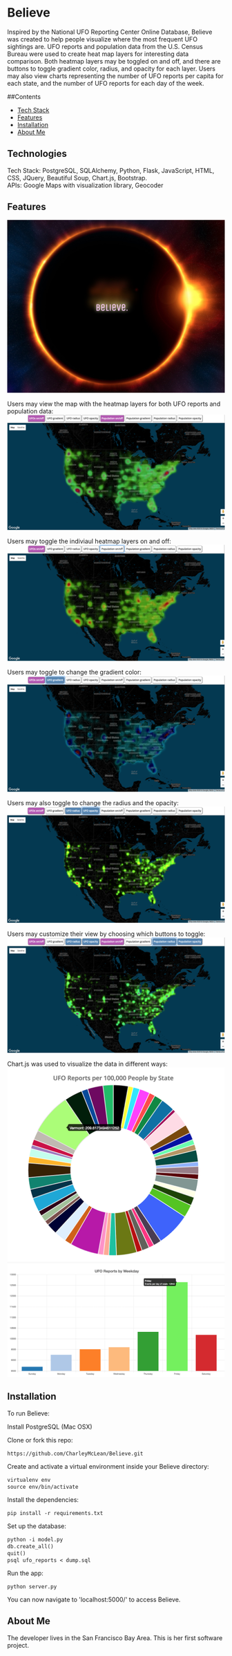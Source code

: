 # Believe

Inspired by the National UFO Reporting Center Online Database, Believe was created to help people visualize where the most frequent UFO sightings are.  UFO reports and population data from the U.S. Census Bureau were used to create heat map layers for interesting data comparison.  Both heatmap layers may be toggled on and off, and there are buttons to toggle gradient color, radius, and opacity for each layer.  Users may also view charts representing the number of UFO reports per capita for each state, and the number of UFO reports for each day of the week.

##Contents
* [Tech Stack](#technologies)
* [Features](#features)
* [Installation](#install)
* [About Me](#aboutme)

## <a name="technologies"></a>Technologies
Tech Stack: PostgreSQL, SQLAlchemy, Python, Flask, JavaScript, HTML, CSS, JQuery, Beautiful Soup, Chart.js, Bootstrap.<br/>
APIs: Google Maps with visualization library, Geocoder<br/>

## <a name="features"></a>Features

![](https://github.com/CharleyMcLean/Believe/blob/master/static/img/screenshot-landing-page.png?raw=true)

Users may view the map with the heatmap layers for both UFO reports and population data:
![](https://github.com/CharleyMcLean/Believe/blob/master/static/img/screenshot-map-ufo-pop.png?raw=true)

Users may toggle the indiviaul heatmap layers on and off:
![](https://github.com/CharleyMcLean/Believe/blob/master/static/img/screenshot-map-no-pop.png?raw=true)

Users may toggle to change the gradient color:
![](https://github.com/CharleyMcLean/Believe/blob/master/static/img/screenshot-ufo-gradient.png?raw=true)

Users may also toggle to change the radius and the opacity:
![](https://github.com/CharleyMcLean/Believe/blob/master/static/img/screenshot-ufo-radius-opacity.png?raw=true)

Users may customize their view by choosing which buttons to toggle:
![](https://github.com/CharleyMcLean/Believe/blob/master/static/img/screenshot-map-buttons-pressed.png?raw=true)

Chart.js was used to visualize the data in different ways:
![](https://github.com/CharleyMcLean/Believe/blob/master/static/img/screenshot-donut-chart.png?raw=true)
![](https://github.com/CharleyMcLean/Believe/blob/master/static/img/screenshot-bar-chart.png?raw=true)


## <a name="install"></a>Installation

To run Believe:

Install PostgreSQL (Mac OSX)

Clone or fork this repo:

```
https://github.com/CharleyMcLean/Believe.git
```

Create and activate a virtual environment inside your Believe directory:

```
virtualenv env
source env/bin/activate
```

Install the dependencies:

```
pip install -r requirements.txt
```

Set up the database:

```
python -i model.py
db.create_all()
quit()
psql ufo_reports < dump.sql
```

Run the app:

```
python server.py
```

You can now navigate to 'localhost:5000/' to access Believe.

## <a name="aboutme"></a>About Me
The developer lives in the San Francisco Bay Area. This is her first software project.